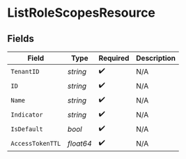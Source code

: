 # ListRoleScopesResource


## Fields

| Field              | Type               | Required           | Description        |
| ------------------ | ------------------ | ------------------ | ------------------ |
| `TenantID`         | *string*           | :heavy_check_mark: | N/A                |
| `ID`               | *string*           | :heavy_check_mark: | N/A                |
| `Name`             | *string*           | :heavy_check_mark: | N/A                |
| `Indicator`        | *string*           | :heavy_check_mark: | N/A                |
| `IsDefault`        | *bool*             | :heavy_check_mark: | N/A                |
| `AccessTokenTTL`   | *float64*          | :heavy_check_mark: | N/A                |